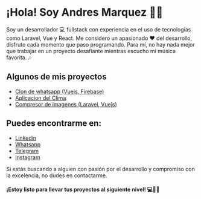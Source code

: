# ¡Hola! Soy Andres Marquez 👋🏻

Soy un desarrollador 💻 fullstack con experiencia en el uso de tecnologías como Laravel, Vue y React. Me considero un apasionado ❤️ del desarrollo, disfruto cada momento que paso programando. Para mí, no hay nada mejor que trabajar en un proyecto desafiante mientras escucho mi música favorita. 🎶

## Algunos de mis proyectos

 - [Clon de whatsapp (Vuejs, Firebase)](https://github.com/andresmarquez02/whatsapp-clone)
 - [Aplicacion del Clima](https://github.com/andresmarquez02/app-climate)
 - [Compresor de imagenes (Laravel, Vuejs)](https://github.com/andresmarquez02/Compresor)

## Puedes encontrarme en:

 - [Linkedin](https://www.linkedin.com/in/andres-marquez-02/)
 - [Whatsapp](https://wa.me/+584129298833)
 - [Telegram](https://t.me/andresmarquez02)
 - [Instagram](https://instagram.com/andresmarquez02)

Si estás buscando a alguien con pasión por el desarrollo y compromiso con la excelencia, no dudes en contactarme. 

#### ¡Estoy listo para llevar tus proyectos al siguiente nivel! 💻💪🏽
